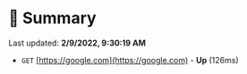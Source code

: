 # 📖 Summary
Last updated: **2/9/2022, 9:30:19 AM**

- `GET` [https://google.com](https://google.com) - **Up** (126ms)
